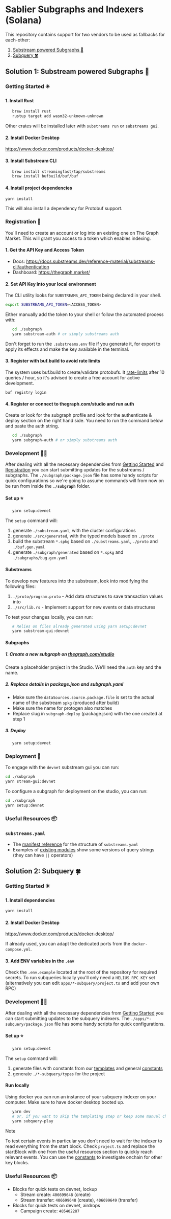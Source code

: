 # Sablier Subgraphs and Indexers (Solana)

This repository contains support for two vendors to be used as fallbacks for each-other:

1. [Substream powered Subgraphs 🔮](#solution-1-substream-powered-subgraphs)
2. [Subquery 🍀](#solution-2-subquery)

## Solution 1: Substream powered Subgraphs 🔮

### Getting Started ✴️

#### 1. Install Rust

```bash
   brew install rust
   rustup target add wasm32-unknown-unknown
```

Other crates will be installed later with `substreams run` or `substreams gui`.

#### 2. Install Docker Desktop

https://www.docker.com/products/docker-desktop/

#### 3. Install Substream CLI

```bash
   brew install streamingfast/tap/substreams
   brew install bufbuild/buf/buf
```

#### 4. Install project dependencies

```bash
yarn install
```

This will also install a dependency for Protobuf support.

### Registration 📑

You'll need to create an account or log into an existing one on The Graph Market. This will grant you access to a token which enables indexing.

#### 1. Get the API Key and Access Token

- Docs: https://docs.substreams.dev/reference-material/substreams-cli/authentication
- Dashboard: https://thegraph.market/

#### 2. Set API Key into your local environment

The CLI utility looks for `SUBSTREAMS_API_TOKEN` being declared in your shell.

```bash
export SUBSTREAMS_API_TOKEN=<ACCESS_TOKEN>
```

Either manually add the token to your shell or follow the automated process with:

```bash
   cd ./subgraph
   yarn substream-auth # or simply substreams auth
```

Don't forget to run the `.substreams.env` file if you generate it, for export to apply its effects and make the key available in the terminal.

#### 3. Register with buf.build to avoid rate limits

The system uses buf.build to create/validate protobufs.
It [rate-limits](https://buf.build/docs/bsr/rate-limits/) after 10 queries / hour, so it's advised to create a free account for active development.

```
buf registry login
```

#### 4. Register or connect to thegraph.com/studio and run auth

Create or look for the subgraph profile and look for the authenticate & deploy section on the right hand side. You need to run the command below and paste the auth string.

```bash
   cd ./subgraph
   yarn subgraph-auth # or simply substreams auth
```

### Development 👨‍💻

After dealing with all the necessary dependencies from [Getting Started](#getting-started-) and [Registration](#registration-) you can start submitting updates for the substreams / subgraphs. The `./subgraph/package.json` file has some handy scripts for quick configurations so we're going to assume commands will from now on be run from inside the **`./subgraph`** folder.

#### Set up ⭐

```bash
   yarn setup:devnet
```

The `setup` command will:

1. generate `./substream.yaml`, with the cluster configurations
2. generate `./src/generated`, with the typed models based on `./proto`
3. build the substream `*.spkg` based on `./substreams.yaml`, `./proto` and `./buf.gen.yaml`
4. generate `./subgraph/generated` based on `*.spkg` and `./subgraphs/bug.gen.yaml`

#### Substreams

To develop new features into the substream, look into modifying the following files:

1. `./proto/program.proto` - Add data structures to save transaction values into
2. `./src/lib.rs` - Implement support for new events or data structures

To test your changes locally, you can run:

```bash
   # Relies on files already generated using yarn setup:devnet
   yarn substream-gui:devnet
```

#### Subgraphs

##### 1. Create a new subgraph on [thegraph.com/studio](https://thegraph.com/studio/)

Create a placeholder project in the Studio. We'll need the `auth` key and the name.

##### 2. Replace details in package.json and subgraph.yaml

- Make sure the `dataSources.source.package.file` is set to the actual name of the substream `spkg` (produced after build)
- Make sure the name for protogen also matches
- Replace slug in `subgraph-deploy` (package.json) with the one created at step 1

##### 3. Deploy

```bash
   yarn setup:devnet
```

### Deployment 🚀

To engage with the `devnet` substream gui you can run:

```bash
cd ./subgraph
yarn stream-gui:devnet
```

To configure a subgraph for deployment on the studio, you can run:

```bash
cd ./subgraph
yarn setup:devnet

```

### Useful Resources 📦

### `substreams.yaml`

- The [manifest reference](https://docs.substreams.dev/reference-material/substreams-components/manifests) for the structure of `substreams.yaml`
- Examples of [existing modules](https://substreams.dev/packages/solana-common/latest) show some versions of query strings (they can have `||` operators)

## Solution 2: Subquery 🍀

### Getting Started ✴️

#### 1. Install dependencies

```bash
yarn install
```

#### 2. Install Docker Desktop

https://www.docker.com/products/docker-desktop/

If already used, you can adapt the dedicated ports from the `docker-compose.yml`.

#### 3. Add ENV variables in the `.env`

Check the `.env.example` located at the root of the repository for required secrets. To run subqueries locally you'll only need a `HELIUS_RPC_KEY` set (alternatively you can edit `apps/*-subquery/project.ts` and add your own RPC)

### Development 👨‍💻

After dealing with all the necessary dependencies from [Getting Started](#getting-started--1) you can start submitting updates to the subquery indexers. The `./apps/*-subquery/package.json` file has some handy scripts for quick configurations.

#### Set up ⭐

```bash
   yarn setup:devnet
```

The `setup` command will:

1. generate files with constants from our [templates](./packages/templates/) and general [constants](./packages/constants/)
2. generate `./*-subquery/types` for the project

#### Run locally

Using docker you can run an instance of your subquery indexer on your computer. Make sure to have docker desktop booted up.

```bash
   yarn dev
   # or, if you want to skip the templating step or keep some manual changes added after the fact
   yarn subquery-play
```

> [!NOTE]
>
> To test certain events in particular you don't need to wait for the indexer to read everything from the start block. Check `project.ts` and replace the startBlock with one from the useful resources section to quickly reach relevant events. You can use the [constants](./packages/constants/devnet.json) to investigate onchain for other key blocks.

### Useful Resources 📦

- Blocks for quick tests on devnet, lockup
  - Stream create: `406699648` (create)
  - Stream transfer: `406699648` (create), `406699649` (transfer)
- Blocks for quick tests on devnet, airdrops
  - Campaign create: `405402287`
